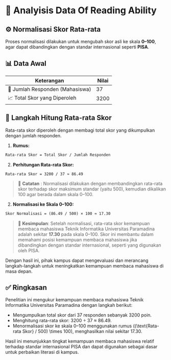 # 📖 Analyisis Data Of Reading Ability

## ⚙️ Normalisasi Skor Rata-rata

Proses normalisasi dilakukan untuk mengubah skor asli ke skala **0–100**, agar dapat dibandingkan dengan standar internasional seperti **PISA**.

## 📊 Data Awal

| Keterangan                      | Nilai |
| ------------------------------- | ----- |
| 👥 Jumlah Responden (Mahasiswa) | 37    |
| 📈 Total Skor yang Diperoleh    | 3200  |

## 🧮 Langkah Hitung Rata-rata Skor

Rata-rata skor diperoleh dengan membagi total skor yang dikumpulkan dengan jumlah responden.

1. **Rumus:**

```md
Rata-rata Skor = Total Skor / Jumlah Responden
```

2. **Perhitungan Rata-rata Skor:**

```md
Rata-rata Skor = 3200 / 37 ≈ 86.49
```

> 📌 **Catatan** : Normalisasi dilakukan dengan membandingkan rata-rata skor terhadap skor maksimum standar (yaitu 500), kemudian dikalikan 100 agar berada dalam skala 0–100.

2. **Normalisasi ke Skala 0–100:**

```md
Skor Normalisasi = (86.49 / 500) × 100 ≈ 17.30
```

> 📌 **Kesimpulan**: Setelah normalisasi, rata-rata skor kemampuan membaca mahasiswa Teknik Informatika Universitas Paramadina adalah sekitar **17.30** pada skala 0–100. Skor ini membantu dalam memahami posisi kemampuan membaca mahasiswa jika dibandingkan dengan standar internasional, seperti yang digunakan oleh PISA.

Dengan hasil ini, pihak kampus dapat mengevaluasi dan merancang langkah-langkah untuk meningkatkan kemampuan membaca mahasiswa di masa depan.

## ✅ Ringkasan

Penelitian ini mengukur kemampuan membaca mahasiswa Teknik Informatika Universitas Paramadina dengan langkah berikut:

- Mengumpulkan total skor dari 37 responden sebanyak 3200 poin.
- Menghitung rata-rata skor: 3200 ÷ 37 ≈ 86.49.
- Menormalisasi skor ke skala 0–100 menggunakan rumus \((\text{Rata-rata Skor} / 500) \times 100\), menghasilkan nilai sekitar 17.30.

Hasil ini menunjukkan tingkat kemampuan membaca mahasiswa relatif terhadap standar internasional PISA dan dapat digunakan sebagai dasar untuk perbaikan literasi di kampus.

